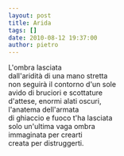 ```yaml
---
layout: post
title: Arida
tags: []
date: 2010-08-12 19:37:00
author: pietro
---
```

L'ombra lasciata<br/>dall'aridità di una mano stretta<br/>non seguirà il contorno d'un sole<br/>avido di bruciori e scottature<br/>d'attese, enormi alati oscuri,<br/>l'anatema dell'armata<br/>di ghiaccio e fuoco t'ha lasciata<br/>solo un'ultima vaga ombra<br/>immaginata per crearti<br/>creata per distruggerti.
